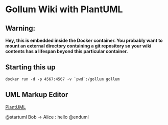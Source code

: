 # Gollum Wiki with PlantUML

## Warning:

**Hey, this is embedded inside the Docker container.  You probably want to mount an external directory containing a git repository so your wiki contents has a lifespan beyond this particular container.**

## Starting this up
```
docker run -d -p 4567:4567 -v `pwd`:/gollum gollum
```

## UML Markup Editor
[PlantUML](/plantuml/uml/SyfFKj2rKt3CoKnELR1Io4ZDoSa70000)

@startuml
Bob -> Alice : hello
@enduml
